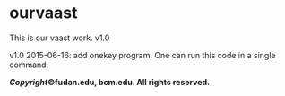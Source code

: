 # ourvaast

This is our vaast work. v1.0

v1.0 2015-06-16: add onekey program. One can run this code in a single command.

***Copyright*©fudan.edu, bcm.edu. All rights reserved.**